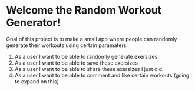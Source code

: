 # Welcome the Random Workout Generator!

Goal of this project is to make a small app where people can randomly generate their workouts using certain paramaters.

1. As a user I want to be able to randomly generate exersizes.
2. As a user I want to be able to save these exersizes 
3. As a user I want to be able to share these exersizes I just did.
4. As a user I want to be able to comment and like certain workouts (going to expand on this)
